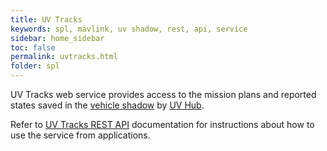 ```yaml
---
title: UV Tracks 
keywords: spl, mavlink, uv shadow, rest, api, service
sidebar: home_sidebar
toc: false
permalink: uvtracks.html
folder: spl
---
```


UV Tracks web service provides access to the mission plans and reported states saved in the [vehicle shadow](uvshadow.html) by [UV Hub](uvhub.html).

Refer to [UV Tracks REST API](uvtracks-apidocs.html) documentation for instructions about how to use the service from applications.

